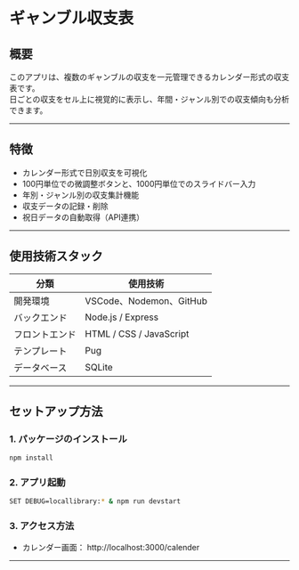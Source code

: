 # ギャンブル収支表

## 概要

このアプリは、複数のギャンブルの収支を一元管理できるカレンダー形式の収支表です。  
日ごとの収支をセル上に視覚的に表示し、年間・ジャンル別での収支傾向も分析できます。  

---

## 特徴

-  カレンダー形式で日別収支を可視化
-  100円単位での微調整ボタンと、1000円単位でのスライドバー入力
-  年別・ジャンル別の収支集計機能
-  収支データの記録・削除
-  祝日データの自動取得（API連携）

---

## 使用技術スタック

| 分類 | 使用技術 |
|------|----------|
| 開発環境 | VSCode、Nodemon、GitHub |
| バックエンド | Node.js / Express |
| フロントエンド | HTML / CSS / JavaScript |
| テンプレート | Pug |
| データベース | SQLite |


---

## セットアップ方法


### 1. パッケージのインストール

```bash
npm install
```

### 2. アプリ起動

```bash
SET DEBUG=locallibrary:* & npm run devstart
```

### 3. アクセス方法

- カレンダー画面： http://localhost:3000/calender

---
